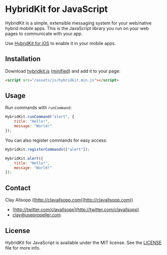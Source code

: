 # HybridKit for JavaScript

HybridKit is a simple, extensible messaging system for your web/native hybrid mobile apps. This is the JavaScript library you run on your web pages to communicate with your app.

Use [HybridKit for iOS](https://github.com/usepropeller/hybridkit-ios) to enable it in your mobile apps.

## Installation

Download [hybridkit.js](https://raw.github.com/usepropeller/HybridKit-JS/master/hybridkit.js) ([minified](https://raw.github.com/usepropeller/HybridKit-JS/master/hybridkit.min.js)) and add it to your page:

```html
<script src="/assets/js/hybridkit.min.js"></script>
```

## Usage

Run commands with `runCommand`:

```javascript
HybridKit.runCommand("alert", {
    title: "Hello!",
    message: "World!"
});
```

You can also register commands for easy access:

```javascript
HybridKit.registerCommands(["alert"]);

HybridKit.alert({
    title: "Hello!",
    message: "World!"
});
```

## Contact

Clay Allsopp ([http://clayallsopp.com](http://clayallsopp.com))

- [http://twitter.com/clayallsopp](http://twitter.com/clayallsopp)
- [clay@usepropeller.com](clay@usepropeller.com)

## License

HybridKit for JavaScript is available under the MIT license. See the [LICENSE](LICENSE) file for more info.
